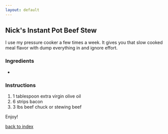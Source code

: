 ```yaml
---
layout: default
---
```

<!--- Testing my own instructions from another account -->
## Nick's Instant Pot Beef Stew
I use my pressure cooker a few times a week. It gives you that slow cooked meal flavor with dump everything in and ignore effort. 

### Ingredients
- 

### Instructions
1. 1 tablespoon extra virgin olive oil
2. 6 strips bacon
3. 3 lbs beef chuck or stewing beef

Enjoy!

<!--
Keep this link to return to the index
-->
[back to index](../)